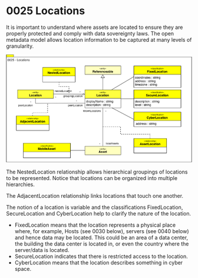 <!-- SPDX-License-Identifier: CC-BY-4.0 -->
<!-- Copyright Contributors to the ODPi Egeria project. -->

# 0025 Locations

It is important to understand where assets are located to ensure they
are properly protected and comply with data sovereignty laws.
The open metadata model allows location information to be captured
at many levels of granularity.

![UML](0025-Locations.png)

The NestedLocation relationship allows hierarchical groupings of locations
to be represented.
Notice that locations can be organized into multiple hierarchies.

The AdjacentLocation relationship links locations that touch one another.

The notion of a location is variable and the classifications FixedLocation,
SecureLocation and CyberLocation help to clarify the nature of the location.

* FixedLocation means that the location represents a physical place where, for example, Hosts (see 0030 below), servers (see 0040 below) and hence data may be located.  This could be an area of a data center, the building the data center is located in, or even the country where the server/data is located.
* SecureLocation indicates that there is restricted access to the location.
* CyberLocation means that the location describes something in cyber space.